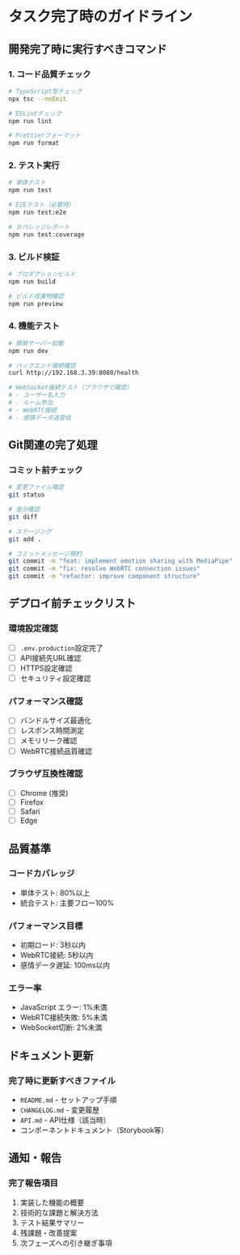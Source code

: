 # タスク完了時のガイドライン

## 開発完了時に実行すべきコマンド

### 1. コード品質チェック
```bash
# TypeScript型チェック
npx tsc --noEmit

# ESLintチェック
npm run lint

# Prettierフォーマット
npm run format
```

### 2. テスト実行
```bash
# 単体テスト
npm run test

# E2Eテスト（必要時）
npm run test:e2e

# カバレッジレポート
npm run test:coverage
```

### 3. ビルド検証
```bash
# プロダクションビルド
npm run build

# ビルド成果物確認
npm run preview
```

### 4. 機能テスト
```bash
# 開発サーバー起動
npm run dev

# バックエンド接続確認
curl http://192.168.3.39:8080/health

# WebSocket接続テスト（ブラウザで確認）
# - ユーザー名入力
# - ルーム参加
# - WebRTC接続
# - 感情データ送受信
```

## Git関連の完了処理

### コミット前チェック
```bash
# 変更ファイル確認
git status

# 差分確認
git diff

# ステージング
git add .

# コミットメッセージ規約
git commit -m "feat: implement emotion sharing with MediaPipe"
git commit -m "fix: resolve WebRTC connection issues"
git commit -m "refactor: improve component structure"
```

## デプロイ前チェックリスト

### 環境設定確認
- [ ] `.env.production`設定完了
- [ ] API接続先URL確認
- [ ] HTTPS設定確認
- [ ] セキュリティ設定確認

### パフォーマンス確認
- [ ] バンドルサイズ最適化
- [ ] レスポンス時間測定
- [ ] メモリリーク確認
- [ ] WebRTC接続品質確認

### ブラウザ互換性確認
- [ ] Chrome (推奨)
- [ ] Firefox
- [ ] Safari
- [ ] Edge

## 品質基準

### コードカバレッジ
- 単体テスト: 80%以上
- 統合テスト: 主要フロー100%

### パフォーマンス目標
- 初期ロード: 3秒以内
- WebRTC接続: 5秒以内
- 感情データ遅延: 100ms以内

### エラー率
- JavaScript エラー: 1%未満
- WebRTC接続失敗: 5%未満
- WebSocket切断: 2%未満

## ドキュメント更新

### 完了時に更新すべきファイル
- `README.md` - セットアップ手順
- `CHANGELOG.md` - 変更履歴
- `API.md` - API仕様（該当時）
- コンポーネントドキュメント（Storybook等）

## 通知・報告

### 完了報告項目
1. 実装した機能の概要
2. 技術的な課題と解決方法
3. テスト結果サマリー
4. 残課題・改善提案
5. 次フェーズへの引き継ぎ事項